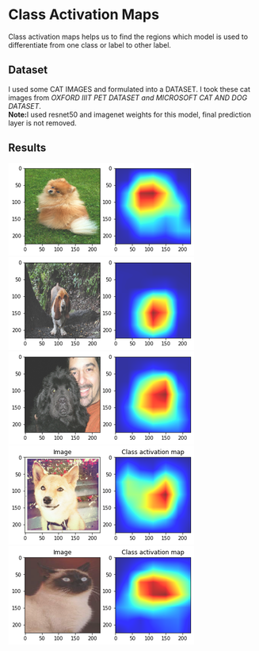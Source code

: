 <h1>Class Activation Maps</h1>
Class activation maps helps us to find the regions which model is used to differentiate from one class or label to other label.
<h2>Dataset</h2>
I used some CAT IMAGES and formulated into a DATASET. I took these cat images from <em>OXFORD IIIT PET DATASET and MICROSOFT CAT AND DOG DATASET</em>.
<br><b>Note:</b>I used resnet50 and imagenet weights for this model, final prediction layer is not removed. 
<h2>Results</h2>
<img src="https://github.com/GowthamKumar1626/Machine-Learning-MODELS/blob/master/Computer%20Vision/Class%20Activation%20Maps/results/Unknown.png">
<img src="https://github.com/GowthamKumar1626/Machine-Learning-MODELS/blob/master/Computer%20Vision/Class%20Activation%20Maps/results/Unknown-2.png">
<img src="https://github.com/GowthamKumar1626/Machine-Learning-MODELS/blob/master/Computer%20Vision/Class%20Activation%20Maps/results/Unknown-3.png">
<img src="https://github.com/GowthamKumar1626/Machine-Learning-MODELS/blob/master/Computer%20Vision/Class%20Activation%20Maps/results/Unknown-4.png">
<img src="https://github.com/GowthamKumar1626/Machine-Learning-MODELS/blob/master/Computer%20Vision/Class%20Activation%20Maps/results/Unknown-5.png">
